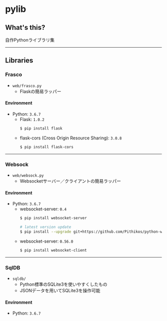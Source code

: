 # pylib

## What's this?
自作Pythonライブラリ集

***

## Libraries

### Frasco
- `web/frasco.py`
    - Flaskの簡易ラッパー

#### Environment
- Python: `3.6.7`
    - Flask: `1.0.2`
        ```bash
        $ pip install flask
        ```
    - flask-cors (Cross Origin Resource Sharing): `3.0.8`
        ```bash
        $ pip install flask-cors
        ```

---

### Websock
- `web/websock.py`
    - Websocketサーバー／クライアントの簡易ラッパー

#### Environment
- Python: `3.6.7`
    - websocket-server: `0.4`
        ```bash
        $ pip install websocket-server
        
        # latest version update
        $ pip install --upgrade git+https://github.com/Pithikos/python-websocket-server
        ```
    - websocket-server: `0.56.0`
        ```bash
        $ pip install websocket-client
        ```

---

### SqlDB
- `sqldb/`
    - Python標準のSQLite3を使いやすくしたもの
    - JSONデータを用いてSQLite3を操作可能

#### Environment
- Python: `3.6.7`
